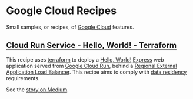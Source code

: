 # Google Cloud Recipes

Small samples, or recipes, of [Google Cloud](https://cloud.google.com) features.

## [Cloud Run Service - Hello, World! - Terraform](./cloud-run-service-hello-world-terraform)

This recipe uses [terraform](https://www.terraform.io/) to deploy a [Hello, World!](https://en.wikipedia.org/wiki/%22Hello,_World!%22_program) [Express](https://expressjs.com/) web application served from [Google Cloud Run](https://cloud.google.com/run/docs/overview/what-is-cloud-run#services), behind a [Regional External Application Load Balancer](https://cloud.google.com/load-balancing/docs/https). This recipe aims to comply with [data residency](https://en.wikipedia.org/wiki/Data_localization) requirements.

See the [story on Medium](https://medium.com/@marcus_monteiro/google-cloud-recipe-cloud-run-service-hello-world-d3b095fcc326).